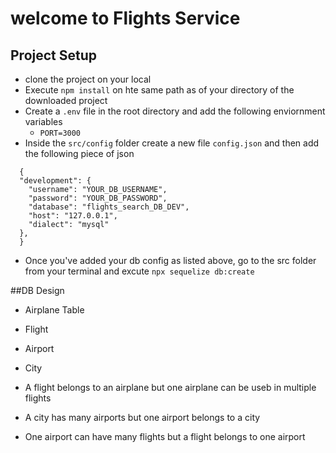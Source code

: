 # welcome to Flights Service

## Project Setup
- clone the project on your local
- Execute `npm install` on hte same path as of your directory of the downloaded project
- Create a `.env` file in the root directory and add the following enviornment variables
   - `PORT=3000`
- Inside the `src/config` folder create a new file `config.json` and then add the following piece of json

``` 
  {
  "development": {
    "username": "YOUR_DB_USERNAME",
    "password": "YOUR_DB_PASSWORD",
    "database": "flights_search_DB_DEV",
    "host": "127.0.0.1",
    "dialect": "mysql"
  },
  }

```

- Once you've added your db config as listed above, go to the src folder from your terminal and excute `npx sequelize db:create`

##DB Design
  - Airplane Table
  - Flight 
  - Airport
  - City

  - A flight belongs to an airplane but one airplane can be useb in multiple flights
  - A city has many airports but one airport belongs to a city
  - One airport can have many flights but a flight belongs to one airport
  